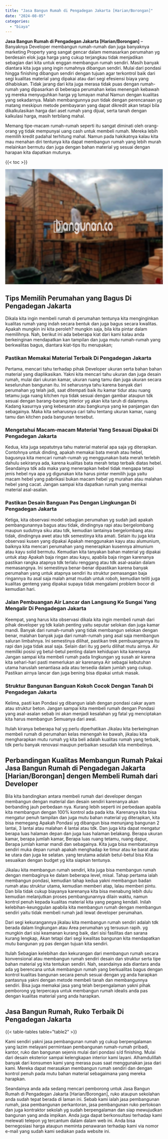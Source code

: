 ```yaml
---
title: "Jasa Bangun Rumah di Pengadegan Jakarta [Harian/Borongan]"
date: "2024-08-05"
categories: 
  - "biaya"
---
```


**Jasa Bangun Rumah di Pengadegan Jakarta \[Harian/Borongan\]** – Banyaknya Developer membangun rumah-rumah dan juga banyaknya marketing Property yang sangat gencar dalam memasarkan perumahan yg berdesain elok juga harga yang cukup terjangkau tidak menjadikan sebagian dari kita untuk enggan membangun rumah sendiri. Masih banyak diantara kita juga yang ingin rumahnya dibangun sendiri. Mulai dari pondasi hingga finishing dibangun sendiri dengan tujuan agar terkontrol baik dari segi kualitas material yang dipakai atau dari segi efesiensi biaya yang dihabiskan. Tidak jarang dari kita juga merasa tidak puas dengan rumah-rumah yang dipasarkan di beberapa perumahan kelas menengah kebawah yg mereka menyuguhkan harga yg lumayan mahal Namun dengan kualitas yang sekadarnya. Malah membangunnya pun tidak dengan perencanaan yg matang meskipun metode pembayaran yang dapat dikredit akan tetapi bila dikalkulasikan harga dari aset rumah yang dijual, serta tanah dengan kalkulasi harga, masih terbilang mahal.

Memang tipe-macam rumah-rumah seperti itu sangat diminati oleh orang-orang yg tidak mempunyai uang cash untuk membeli rumah. Mereka lebih memilih kredit padahal terhitung mahal. Namun pada hakikatnya kalau kita mau menahan diri tentunya kita dapat membangun rumah yang lebih murah melainkan bermutu dan juga dengan bahan material yg sesuai dengan harapan kita dapatkan mutunya.

{{< toc >}}

![Jasa Bangun Rumah di Pengadegan Jakarta [Harian/Borongan]](/images/borong-bangunan-27.png)

## Tips Memilih Perumahan yang Bagus Di Pengadegan Jakarta

Dikala kita ingin membeli rumah di perumahan tentunya kita menginginkan kualitas rumah yang indah secara bentuk dan juga bagus secara kwalitas. Apakah mungkin ini kita peroleh? mungkin saja, bila kita pintar dalam memilihnya. Nah, berikut ini ada beberapa kiat dari kami kalau anda berkeinginan mendapatkan kan tampilan dan juga mutu rumah-rumah yang berkwalitas bagus, diantara kiat-tips Itu merupakan;

### Pastikan Memakai Material Terbaik Di Pengadegan Jakarta

Pertama, mencari tahu terhadap pihak Developer ukuran serta bahan bahan material yang diaplikasikan. Yakni kita mencari tahu ukuran dan juga desain rumah, mulai dari ukuran kamar, ukuran ruang tamu dan juga ukuran secara keseluruhan bangunan itu. Ini seharusnya tahu karena banyak dari perumahan yg telah jadi, saat ditempati baik itu kamar tidur atau ruang tetamu juga ruang kitchen nya tidak sesuai dengan gambar ataupun tdk sesuai dengan barang-barang interior yg akan kita taruh di dalamnya. Kadang kasurnya yang kebesaran atau bangkunya yang ke panjangan dan sebagainya. Maka kita seharusnya cari tahu tentang ukuran kamar, ruang tamu dan kitchen pada bangunan tersebut.

### Mengetahui Macam-macam Material Yang Sesauai Dipakai Di Pengadegan Jakarta

Kedua, kita juga sepatutnya tahu material material apa saja yg diterapkan. Contohnya untuk dinding, apakah memakai bata merah atau hebel, bagusnya kita mencari rumah-rumah yg menggunakan bata merah terlebih dahulu sekiranya ada, karena kualitas bata merah tetap terbaik diatas hebel. Seandainya tdk ada maka yang menerapkan hebel tidak mengapa tetapi jenis hebel nya apa yg digunakan kita harus pintar memilih juga yaitu macam hebel yang pabrikasi bukan macam hebel yg murahan atau malahan hebel yang cacat. Jangan sampai kita dapatkan rumah yang memkai material asal-asalan.

### Pastikan Desain Banguan Pas Dengan Lingkungan Di Pengadegan Jakarta

Ketiga, kita observasi model sebagian perumahan yg sudah jadi apakah pembangunannya bagus atau tidak, dindingnya rapi atau bergelombang maupun sudutnya siku atau tdk, kemudian lantainya bergelombang atau tidak, dindingnya awet atau tdk semestinya kita amati. Selain itu juga kita observasi kusen yang dipakai Apakah menggunakan kayu atau alumunium, baiknya kita mencari perumahan yang menerapkan kusennya almunium atau kayu solid bermutu. Kemudian kita tanyakan bahan material yg dipakai untuk atap Apakah baja ringan atau kayu, apabila baja ringan karenanya pastikan rangka atapnya tdk terlalu renggang atau tdk asal-asalan dalam memasangnya. Ini semestinya benar-benar dipastikan karena banyak perumahan yang untuk atapnya sendiri itu struktur pemasangan baja ringannya itu asal saja malah amat mudah untuk roboh, kemudian teliti juga kualitas genteng yang dipakai supaya tidak mengalami problem bocor di kemudian hari.

### Jalan Pembuangan Air Lancar dan Langsung Ke Sungai Yang Mengalir Di Pengadegan Jakarta

Keempat, yang harus kita observasi dikala kita ingin membeli rumah dari pihak developer yg tdk kalah penting yaitu seputar selokan dan juga kamar mandi. Banyak dari rumah-rumah yang tidak membangun selokan dengan benar, malahan banyak juga dari rumah-rumah yang asal saja membangun saluran limbahnya. Ini semestinya dilihat, pastikan trek pembuangannya itu rapi dan juga tidak asal saja. Selain dari itu yg perlu dilihat mutu airnya. Air memiliki posisi yg betul-betul penting dalam kehidupan kita karenanya Jangan sampai kita membeli rumah pada lingkungan yg susah air karena kita sehari-hari pasti memerlukan air karenanya Air sebagai kebutuhan utama haruslah senantiasa ada atau tersedia dalam jumlah yang cukup. Pastikan airnya lancar dan juga bening bisa dipakai untuk masak.

### Struktur Bangunan Banguan Kokoh Cocok Dengan Tanah Di Pengadegan Jakarta

Kelima, pasti kan Pondasi yg dibangun ialah dengan pondasi cakar ayam atau struktur beton. Jangan sampai kita membeli rumah dengan Pondasi yang asal-asalan sebab ini akan menjadi kesalahan yg fatal yg menciptakan kita harus membangun Semuanya dari awal.

Itulah kiranya beberapa hal yg perlu diperhatikan Jikalau kita berkeinginan membeli rumah di perumahan kelas menengah ke bawah, jikalau kita mengharapkan mutu rumah yg kita beli adalah kualitas rumah yang terbaik, tdk perlu banyak renovasi maupun perbaikan sesudah kita membelinya.

## Perbandingan Kualitas Membangun Rumah Pakai Jasa Bangun Rumah di Pengadegan Jakarta \[Harian/Borongan\] dengen Membeli Rumah dari Developer

Bila kita bandingkan antara membeli rumah dari developer dengan membangun dengan material dan desain sendiri karenanya akan berbanding jauh perbedaan nya. Kurang lebih seperti ini perbedaan apabila kita membangun dengan 100% kontrol ada pada kita. Karenanya kita bisa mengatur penuh tampilan dan juga mutu bahan material yg diterapkan, kita bisa memegang Apakah Pondasi yg dibangun bisa menunjang bangunan 2 lantai, 3 lantai atau malahan 4 lantai atau tdk. Dan juga kita dapat mengatur berapa luas halaman depan dan juga luas halaman belakang. Berapa ukuran kamar, berapa jumlah kamar, Berapa luas ruang tetamu, ruang dapur, Berapa jumlah kamar mandi dan sebagainya. Kita juga bisa membatasinya sendiri muka depan rumah apakah menghadap ke timur atau ke barat atau ke utara dan juga ke selatan. yang terutama adalah betul-betul bisa Kita sesuaikan dengan budget yg kita siapkan tentunya.

Jikalau kita membangun rumah sendiri, kita juga bisa membangun rumah dengan membaginya ke dalam beberapa level, misal. Tahap pertama ialah membangun pondasi, kemudian tahap kedua yakni membangun badan rumah atau struktur utama, kemudian memberi atap, lalau memberi pintu. Dan bila tidak cukup biayanya karenanya kita bisa menabung lebih dulu kemudian melanjutkan proses pembangunannya dilain waktu, namun kontrol penuh kepada kualitas material kita yang pegang kendali. Inilah kelebihan-keunggulan apabila kita membangun rumah dengan membangun sendiri yaitu tidak membeli rumah jadi lewat developer perumahan.

Dari segi kekurangannya jikalau kita membangun rumah sendiri adalah tdk berada dalam lingkungan atau Area perumahan yg tersusun rapih. yg mungkin dari sisi keamanan kurang baik, dari sisi fasilitas dan sarana kurang lengkap, Akan tetapi dari segi kwalitas bangunan kita mendapatkan mutu bangunan yg pas dengan tujuan kita sendiri.

Itulah Sebagian kelebihan dan kekurangan dari membangun rumah secara konvensional atau membangun rumah sendiri desain dan struktur serta tipe bahan material yg kita tentukan sendiri. Nah, seandainya ada diantara anda ada yg berencana untuk membangun rumah yang berkualitas bagus dengan kontrol kualitas bangunan secara penuh sesuai dengan yg anda harapkan pantasnya yakni dengan metode membeli tanah dan membangunnya sendiri. Bisa juga memakai jasa yang telah berpengalaman yakni pihak pemborong yg terpercaya untuk membangun rumah idealis anda pas dengan kualitas material yang anda harapkan.

## Jasa Bangun Rumah, Ruko Terbaik Di Pengadegan Jakarta

{{< table-tables table="table2" >}}

Kami sendiri yakni jasa pembangunan rumah yg cukup berpengalaman yang lazim melayani permintaan pembangunan rumah-rumah pribadi, kantor, ruko dan bangunan sejenis mulai dari pondasi s/d finishing. Mulai dari desain eksterior sampai kelengkapan interior kami layani. Alhamdulillah banyak dari konsumen kami yang merasa puas saat menggunakan jasa dari kami. Mereka dapat merasakan membangun rumah sendiri dan dengan kontrol penuh pada mutu bahan material sebagaimana yang mereka harapkan.

Seandainya anda ada sedang mencari pemborong untuk Jasa Bangun Rumah di Pengadegan Jakarta \[Harian/Borongan\], ruko ataupun sekolahan anda sudah tepat berada di laman ini. Sebab kami ialah jasa pembangunan rumah, jasa pembangunan perkantoran, jasa pembangunan ruko pertokoan dan juga kontraktor sekolah yg sudah berpengalaman dan siap mewujudkan bangunan yang anda impikan. Anda juga dapat berkonsultasi terhadap kami melewati telepon yg tercantum dalam dalam web ini. Anda bisa bernegosiasi harga ataupun meminta penawaran terhadap kami via nomor e-mail yang sudah kami sediakan pada website ini.

